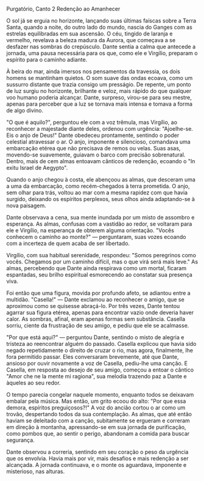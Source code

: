 Purgatório, Canto 2
Redenção ao Amanhecer

O sol já se erguia no horizonte, lançando suas últimas faíscas sobre a Terra Santa, quando a noite, do outro lado do mundo, nascia do Ganges com as estrelas equilibradas em sua ascensão. O céu, tingido de laranja e vermelho, revelava a beleza madura da Aurora, que começava a se desfazer nas sombras do crepúsculo. Dante sentia a calma que antecede a jornada, uma pausa necessária para os que, como ele e Virgílio, preparam o espírito para o caminho adiante.

À beira do mar, ainda imersos nos pensamentos da travessia, os dois homens se mantinham quietos. O som suave das ondas ecoava, como um sussurro distante que trazia consigo um presságio. De repente, um ponto de luz surgiu no horizonte, brilhante e veloz, mais rápido do que qualquer voo humano poderia alcançar. Dante, surpreso, virou-se para seu mestre, apenas para perceber que a luz se tornava mais intensa e tomava a forma de algo divino.

"O que é aquilo?", perguntou ele com a voz trêmula, mas Virgílio, ao reconhecer a majestade diante deles, ordenou com urgência: "Ajoelhe-se. Eis o anjo de Deus!" Dante obedeceu prontamente, sentindo o poder celestial atravessar o ar. O anjo, imponente e silencioso, comandava uma embarcação etérea que não precisava de remos ou velas. Suas asas, movendo-se suavemente, guiavam o barco com precisão sobrenatural. Dentro, mais de cem almas entoavam cânticos de redenção, ecoando o "In exitu Israel de Aegypto".

Quando o anjo chegou à costa, ele abençoou as almas, que desceram uma a uma da embarcação, como recém-chegados à terra prometida. O anjo, sem olhar para trás, voltou ao mar com a mesma rapidez com que havia surgido, deixando os espíritos perplexos, seus olhos ainda adaptando-se à nova paisagem.

Dante observava a cena, sua mente inundada por um misto de assombro e esperança. As almas, confusas com a vastidão ao redor, se voltaram para ele e Virgílio, na esperança de obterem alguma orientação. "Vocês conhecem o caminho ao monte?" — perguntaram, suas vozes ecoando com a incerteza de quem acaba de ser libertado.

Virgílio, com sua habitual serenidade, respondeu: "Somos peregrinos como vocês. Chegamos por um caminho difícil, mas o que virá será mais leve." As almas, percebendo que Dante ainda respirava como um mortal, ficaram espantadas, seu brilho espiritual esmorecendo ao constatar sua presença viva.

Foi então que uma figura, movida por profundo afeto, se adiantou entre a multidão. "Casella!" — Dante exclamou ao reconhecer o amigo, que se aproximou como se quisesse abraçá-lo. Por três vezes, Dante tentou agarrar sua figura etérea, apenas para encontrar vazio onde deveria haver calor. As sombras, afinal, eram apenas formas sem substância. Casella sorriu, ciente da frustração de seu amigo, e pediu que ele se acalmasse.

"Por que está aqui?" — perguntou Dante, sentindo o misto de alegria e tristeza ao reencontrar alguém do passado. Casella explicou que havia sido negado repetidamente o direito de cruzar o rio, mas agora, finalmente, lhe fora permitido passar. Eles conversaram brevemente, até que Dante, ansioso por ouvir novamente a voz de Casella, pediu-lhe uma canção. E Casella, em resposta ao desejo de seu amigo, começou a entoar o cântico "Amor che ne la mente mi ragiona", sua melodia trazendo paz a Dante e àqueles ao seu redor.

O tempo parecia congelar naquele momento, enquanto todos se deixavam embalar pela música. Mas então, um grito ecoou do alto: "Por que essa demora, espíritos preguiçosos?!" A voz do ancião cortou o ar como um trovão, despertando todos da sua contemplação. As almas, que até então haviam se deleitado com a canção, subitamente se ergueram e correram em direção à montanha, apressando-se em sua jornada de purificação, como pombos que, ao sentir o perigo, abandonam a comida para buscar segurança.

Dante observou a correria, sentindo em seu coração o peso da urgência que os envolvia. Havia mais por vir, mais desafios e mais redenção a ser alcançada. A jornada continuava, e o monte os aguardava, imponente e misterioso, nas alturas.